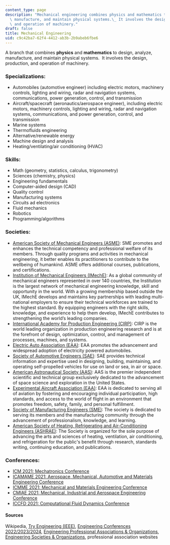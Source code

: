 ```yaml
---
content_type: page
description: "Mechanical engineering combines physics and mathematics to design, analyze,\
  \ manufacture, and maintain physical systems.\_ It involves the design, production,\
  \ and operation of machinery."
draft: false
title: Mechanical Engineering
uid: c9c42ba7-62f4-4412-ab3b-2b9abeb6fbe6
---
```

A branch that combines **physics** and **mathematics** to design, analyze, manufacture, and maintain physical systems.  It involves the design, production, and operation of machinery.

### Specializations:

- Automobiles (automotive engineer) including electric motors, machinery controls, lighting and wiring, radar and navigation systems, communications, power generation, control, and transmission
- Aircraft/spacecraft (aeronautics/aerospace engineer), including electric motors, machinery controls, lighting and wiring, radar and navigation systems, communications, and power generation, control, and transmission
- Marine systems
- Thermofluids engineering
- Alternative/renewable energy
- Machine design and analysis
- Heating/ventilating/air conditioning (HVAC)

### Skills:

- Math (geometry, statistics, calculus, trigonometry)
- Sciences (chemistry, physics)
- Engineering fundamentals
- Computer-aided design (CAD)
- Quality control
- Manufacturing systems
- Circuits ad electronics
- Fluid mechanics
- Robotics
- Programming/algorithms

### Societies:

- [American Society of Mechanical Engineers (ASME)](https://www.asme.org): SME promotes and enhances the technical competency and professional welfare of its members. Through quality programs and activities in mechanical engineering, it better enables its practitioners to contribute to the wellbeing of humankind. ASME offers additional courses, publications, and certifications.
- [Institution of Mechanical Engineers (IMechE)](https://www.imeche.org/): As a global community of mechanical engineers represented in over 140 countries, the Institution is the largest network of mechanical engineering knowledge, skill and opportunity in the world. With a growing membership based outside the UK, IMechE develops and maintains key partnerships with leading multi-national employers to ensure their technical workforces are trained to the highest standard. By equipping engineers with the right skills, knowledge, and experience to help them develop, IMechE contributes to strengthening the world’s leading companies.
- [International Academy for Production Engineering (CIRP)](https://www.cirp.net/): CIRP is the world leading organization in production engineering research and is at the forefront of design, optimization, control, and management of processes, machines, and systems.
- [Electric Auto Association (EAA)](http://www.eaaev.org): EAA promotes the advancement and widespread adoption of electricity powered automobiles.
- [Society of Automotive Engineers (SAE)](http://www.sae.org): SAE provides technical information and expertise used in designing, building, maintaining, and operating self-propelled vehicles for use on land or sea, in air or space.
- [American Astronautical Society (AAS)](http://www.astronautical.org): AAS is the premier independent scientific and technical group exclusively dedicated to the advancement of space science and exploration in the United States.
- [Experimental Aircraft Association (EAA)](http://www.eaa.org): EAA is dedicated to serving all of aviation by fostering and encouraging individual participation, high standards, and access to the world of flight in an environment that promotes freedom, safety, family, and personal fulfillment.
- [Society of Manufacturing Engineers (SME)](http://www.sme.org): The society is dedicated to serving its members and the manufacturing community through the advancement of professionalism, knowledge, and learning.
- [American Society of Heating, Refrigerating and Air-Conditioning Engineers (ASHRAE)](http://www.ashrae.org): The Society is organized for the sole purpose of advancing the arts and sciences of heating, ventilation, air conditioning, and refrigeration for the public's benefit through research, standards writing, continuing education, and publications.

### Conferences:

- [ICM 2021: Mechatronics Conference](https://waset.org/mechatronics-conference-in-june-2021-in-venice)
- [ICAMAME 2021: Aerospace, Mechanical, Automotive and Materials Engineering Conference](https://waset.org/aerospace-mechanical-automotive-and-materials-engineering-conference-in-december-2021-in-vienna)
- [ICMME 2021: Mechanical and Materials Engineering Conference](https://waset.org/mechanical-and-materials-engineering-conference-in-october-2021-in-paris)
- [CMIAE 2021: Mechanical, Industrial and Aerospace Engineering Conference](https://waset.org/mechanical-industrial-and-aerospace-engineering-conference-in-july-2021-in-zurich)
- [ICCFD 2021: Computational Fluid Dynamics Conference](https://waset.org/computational-fluid-dynamics-conference-in-december-2021-in-london)

#### Sources

Wikipedia, [Try Engineering (IEEE)](http://tryengineering.org), [Engineering Conferences 2022/2023/2024](https://conferenceindex.org/conferences/engineering), [Engineering Professional Associations & Organizations](https://jobstars.com/engineering-professional-associations-organizations/), [Engineering Societies & Organizations](https://www.loc.gov/rr/scitech/SciRefGuides/eng-organizations.html), professional association websites